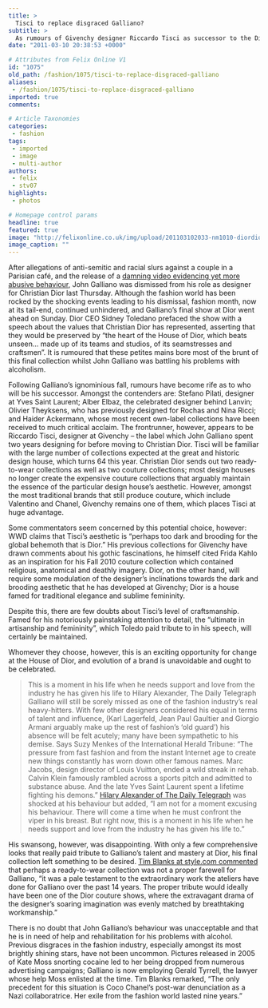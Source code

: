 ```yaml
---
title: >
  Tisci to replace disgraced Galliano?
subtitle: >
  As rumours of Givenchy designer Riccardo Tisci as successor to the Dior throne grow, the industry reminisces about Galliano’s legacy
date: "2011-03-10 20:38:53 +0000"

# Attributes from Felix Online V1
id: "1075"
old_path: /fashion/1075/tisci-to-replace-disgraced-galliano
aliases:
 - /fashion/1075/tisci-to-replace-disgraced-galliano
imported: true
comments:

# Article Taxonomies
categories:
 - fashion
tags:
 - imported
 - image
 - multi-author
authors:
 - felix
 - stv07
highlights:
 - photos

# Homepage control params
headline: true
featured: true
image: "http://felixonline.co.uk/img/upload/201103102033-nm1010-diordior.jpg"
image_caption: ""
---
```


After allegations of anti-semitic and racial slurs against a couple in a Parisian café, and the release of a [damning video evidencing yet more abusive behaviour](http://www.thesun.co.uk/sol/homepage/news/3436757/Film-of-John-Gallianos-racist-rant-in-bar.html), John Galliano was dismissed from his role as designer for Christian Dior last Thursday. Although the fashion world has been rocked by the shocking events leading to his dismissal, fashion month, now at its tail-end, continued unhindered, and Galliano’s final show at Dior went ahead on Sunday. Dior CEO Sidney Toledano prefaced the show with a speech about the values that Christian Dior has represented, asserting that they would be preserved by “the heart of the House of Dior, which beats unseen… made up of its teams and studios, of its seamstresses and craftsmen”. It is rumoured that these petites mains bore most of the brunt of this final collection whilst John Galliano was battling his problems with alcoholism.

Following Galliano’s ignominious fall, rumours have become rife as to who will be his successor. Amongst the contenders are: Stefano Pilati, designer at Yves Saint Laurent; Alber Elbaz, the celebrated designer behind Lanvin; Olivier Theyksens, who has previously designed for Rochas and Nina Ricci; and Haider Ackermann, whose most recent own-label collections have been received to much critical acclaim. The frontrunner, however, appears to be Riccardo Tisci, designer at Givenchy – the label which John Galliano spent two years designing for before moving to Christian Dior. Tisci will be familiar with the large number of collections expected at the great and historic design house, which turns 64 this year. Christian Dior sends out two ready-to-wear collections as well as two couture collections; most design houses no longer create the expensive couture collections that arguably maintain the essence of the particular design house’s aesthetic. However, amongst the most traditional brands that still produce couture, which include Valentino and Chanel, Givenchy remains one of them, which places Tisci at huge advantage.

Some commentators seem concerned by this potential choice, however: WWD claims that Tisci’s aesthetic is “perhaps too dark and brooding for the global behemoth that is Dior.” His previous collections for Givenchy have drawn comments about his gothic fascinations, he himself cited Frida Kahlo as an inspiration for his Fall 2010 couture collection which contained religious, anatomical and deathly imagery. Dior, on the other hand, will require some modulation of the designer’s inclinations towards the dark and brooding aesthetic that he has developed at Givenchy; Dior is a house famed for traditional elegance and sublime femininity.

Despite this, there are few doubts about Tisci’s level of craftsmanship. Famed for his notoriously painstaking attention to detail, the “ultimate in artisanship and femininity”, which Toledo paid tribute to in his speech, will certainly be maintained.

Whomever they choose, however, this is an exciting opportunity for change at the House of Dior, and evolution of a brand is unavoidable and ought to be celebrated.
> This is a moment in his life when he needs support and love from the industry he has given his life to
> Hilary Alexander, The Daily Telegraph
Galliano will still be sorely missed as one of the fashion industry’s real heavy-hitters. With few other designers considered his equal in terms of talent and influence, (Karl Lagerfeld, Jean Paul Gaultier and Giorgio Armani arguably make up the rest of fashion’s ‘old guard’) his absence will be felt acutely; many have been sympathetic to his demise. Says Suzy Menkes of the International Herald Tribune: “The pressure from fast fashion and from the instant Internet age to create new things constantly has worn down other famous names. Marc Jacobs, design director of Louis Vuitton, ended a wild streak in rehab. Calvin Klein famously rambled across a sports pitch and admitted to substance abuse. And the late Yves Saint Laurent spent a lifetime fighting his demons.” [Hilary Alexander of The Daily Telegraph](http://fashion.telegraph.co.uk/columns/hilary-alexander/TMG8353397/John-Galliano-fallen-idol.html) was shocked at his behaviour but added, “I am not for a moment excusing his behaviour. There will come a time when he must confront the viper in his breast. But right now, this is a moment in his life when he needs support and love from the industry he has given his life to.”

His swansong, however, was disappointing. With only a few comprehensive looks that really paid tribute to Galliano’s talent and mastery at Dior, his final collection left something to be desired. [Tim Blanks at style.com commented](http://www.style.com/fashionshows/review/F2011RTW-CDIOR/) that perhaps a ready-to-wear collection was not a proper farewell for Galliano, “it was a pale testament to the extraordinary work the ateliers have done for Galliano over the past 14 years. The proper tribute would ideally have been one of the Dior couture shows, where the extravagant drama of the designer’s soaring imagination was evenly matched by breathtaking workmanship.”

There is no doubt that John Galliano’s behaviour was unacceptable and that he is in need of help and rehabilitation for his problems with alcohol. Previous disgraces in the fashion industry, especially amongst its most brightly shining stars, have not been uncommon. Pictures released in 2005 of Kate Moss snorting cocaine led to her being dropped from numerous advertising campaigns; Galliano is now employing Gerald Tyrrell, the lawyer whose help Moss enlisted at the time. Tim Blanks remarked, “The only precedent for this situation is Coco Chanel’s post-war denunciation as a Nazi collaboratrice. Her exile from the fashion world lasted nine years.”
